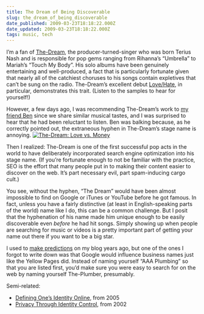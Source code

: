 ```yaml
---
title: The Dream of Being Discoverable
slug: the_dream_of_being_discoverable
date_published: 2009-03-23T18:18:22.000Z
date_updated: 2009-03-23T18:18:22.000Z
tags: music, tech
---
```


I’m a fan of [The-Dream](http://en.wikipedia.org/wiki/The-Dream), the producer-turned-singer who was born Terius Nash and is responsible for pop gems ranging from Rihanna’s “Umbrella” to Mariah’s “Touch My Body”. His solo albums have been genuinely entertaining and well-produced, a fact that is particularly fortunate given that nearly all of the catchiest choruses to his songs contain expletives that can’t be sung on the radio. The-Dream’s excellent debut [Love/Hate](http://www.amazon.com/gp/product/B000VS6P1O?ie=UTF8&amp;tag=2020-20&amp;linkCode=as2&amp;camp=1789&amp;creative=390957&amp;creativeASIN=B000VS6P1O), in particular, demonstrates this trait. (Listen to the samples to hear for yourself!)

However, a few days ago, I was recommending The-Dream’s work to [my friend Ben](http://ben.stupidfool.org/typepad/2009/03/the-dream-rockin-that-thang.html) since we share similar musical tastes, and I was surprised to hear that he had been reluctant to listen. Ben was balking because, as he correctly pointed out, the extraneous hyphen in The-Dream’s stage name is annoying.
[![The-Dream: Love vs. Money](http://dashes.com/anil/images/the-dream-love-money.jpg)](http://www.amazon.com/gp/product/B001PPLJ22?ie=UTF8&amp;tag=2020-20&amp;linkCode=as2&amp;camp=1789&amp;creative=390957&amp;creativeASIN=B001PPLJ22)

Then I realized: The-Dream is one of the first successful pop acts in the world to have deliberately incorporated search engine optimization into his stage name. (If you’re fortunate enough to not be familiar with the practice, SEO is the effort that many people put in to making their content easier to discover on the web. It’s part necessary evil, part spam-inducing cargo cult.)

You see, without the hyphen, “The Dream” would have been almost impossible to find on Google or iTunes or YouTube before he got famous. In fact, unless you have a fairly distinctive (at least in English-speaking parts of the world) name like I do, this can be a common challenge. But I posit that the hyphenation of his name made him unique enough to be easily discoverable even *before* he had hit songs. Simply showing up when people are searching for music or videos is a pretty important part of getting your name out there if you want to be a big star.

I used to [make predictions](http://web.archive.org/web/20021115221520/http://www.dashes.com/anil/index.php?fad.php) on my blog years ago, but one of the ones I forgot to write down was that Google would influence business names just like the Yellow Pages did. Instead of naming yourself “AAA Plumbing” so that you are listed first, you’d make sure you were easy to search for on the web by naming yourself The-Plumber, presumably.

Semi-related:

- [Defining One’s Identity Online](http://dashes.com/anil/2005/06/defining-ones-i.html), from 2005
- [Privacy Through Identity Control](http://www.dashes.com/anil/2002/12/privacy-through.html), from 2002
